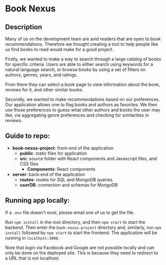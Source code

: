 # Book Nexus

## Description
Many of us on the development team are avid readers that are open to book recommendations. Therefore we thought creating a tool to help people like us find books to read would make for a good project.

Firstly, we wanted to make a way to search through a large catalog of books for specific criteria. Users are able to either search using keywords for a natural language search, or browse books by using a set of filters on authors, genres, years, and ratings.

From there they can select a book page to view information about the book, reviews for it, and other similar books.

Secondly, we wanted to make recommendations based on our preferences. Our application allows one to flag books and authors as favorites. We then use those preferences to guess what other authors and books the user may like, via aggregating genre preferences and checking for similarities in reviews.

## Guide to repo:

- **book-nexus-project**: front-end of the application
  - **public**: static files for application
  - **src**: source folder with React components and Javascript files, and CSS files
    - **Components**: React components
- **server**: back-end of the application
  - **routes**: routes for SQL and MongoDB queries
  - **userDB**: connection and schemas for MongoDB 

## Running app locally:

If a `.env` file doesn't exist, please email one of us to get the file.

Run `npm install` in the root directory, and then `npm start` to start the backend. Then enter the `book-nexus-project` directory and, similarly, run `npm install` followed by `npm start` to start the frontend. The application will be running in `localhost:3000`. 

Note that login via Facebook and Google are not possible locally and can only be done on the deployed site. This is because they need to redirect to a URL that is not localhost.